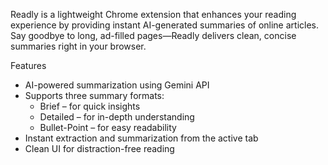 Readly is a lightweight Chrome extension that enhances your reading experience by providing instant AI-generated summaries of online articles. Say goodbye to long, ad-filled pages—Readly delivers clean, concise summaries right in your browser.

Features
- AI-powered summarization using Gemini API
- Supports three summary formats:
    - Brief – for quick insights
    - Detailed – for in-depth understanding
    - Bullet-Point – for easy readability
- Instant extraction and summarization from the active tab
- Clean UI for distraction-free reading
